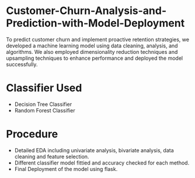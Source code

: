 # Customer-Churn-Analysis-and-Prediction-with-Model-Deployment
To predict customer churn and implement proactive retention strategies, we developed a machine learning model using data cleaning, analysis, and algorithms. We also employed dimensionality reduction techniques and upsampling techniques to enhance performance and deployed the model successfully.

# Classifier Used
* Decision Tree Classifier
* Random Forest Classifier

# Procedure
* Detailed EDA including univariate analysis, bivariate analysis, data cleaning and feature selection.
* Different classifier model fittied and accuracy checked for each method.
* Final Deployment of the model using flask.

